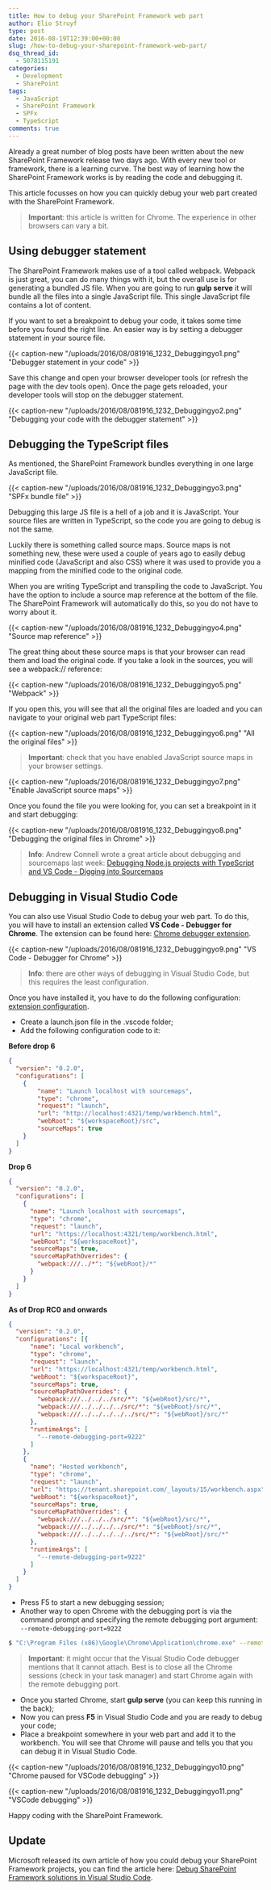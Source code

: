 ```yaml
---
title: How to debug your SharePoint Framework web part
author: Elio Struyf
type: post
date: 2016-08-19T12:39:00+00:00
slug: /how-to-debug-your-sharepoint-framework-web-part/
dsq_thread_id:
  - 5078115191
categories:
  - Development
  - SharePoint
tags:
  - JavaScript
  - SharePoint Framework
  - SPFx
  - TypeScript
comments: true
---
```


Already a great number of blog posts have been written about the new SharePoint Framework release two days ago. With every new tool or framework, there is a learning curve. The best way of learning how the SharePoint Framework works is by reading the code and debugging it.

This article focusses on how you can quickly debug your web part created with the SharePoint Framework.

> **Important**: this article is written for Chrome. The experience in other browsers can vary a bit.


## Using debugger statement

The SharePoint Framework makes use of a tool called webpack. Webpack is just great, you can do many things with it, but the overall use is for generating a bundled JS file. When you are going to run **gulp serve** it will bundle all the files into a single JavaScript file. This single JavaScript file contains a lot of content.

If you want to set a breakpoint to debug your code, it takes some time before you found the right line. An easier way is by setting a debugger statement in your source file.

{{< caption-new "/uploads/2016/08/081916_1232_Debuggingyo1.png" "Debugger statement in your code" >}}

Save this change and open your browser developer tools (or refresh the page with the dev tools open). Once the page gets reloaded, your developer tools will stop on the debugger statement.

{{< caption-new "/uploads/2016/08/081916_1232_Debuggingyo2.png" "Debugging your code with the debugger statement" >}}

## Debugging the TypeScript files

As mentioned, the SharePoint Framework bundles everything in one large JavaScript file.

{{< caption-new "/uploads/2016/08/081916_1232_Debuggingyo3.png" "SPFx bundle file" >}}

Debugging this large JS file is a hell of a job and it is JavaScript. Your source files are written in TypeScript, so the code you are going to debug is not the same.

Luckily there is something called source maps. Source maps is not something new, these were used a couple of years ago to easily debug minified code (JavaScript and also CSS) where it was used to provide you a mapping from the minified code to the original code.

When you are writing TypeScript and transpiling the code to JavaScript. You have the option to include a source map reference at the bottom of the file. The SharePoint Framework will automatically do this, so you do not have to worry about it.

{{< caption-new "/uploads/2016/08/081916_1232_Debuggingyo4.png" "Source map reference" >}}

The great thing about these source maps is that your browser can read them and load the original code. If you take a look in the sources, you will see a webpack:// reference:

{{< caption-new "/uploads/2016/08/081916_1232_Debuggingyo5.png" "Webpack" >}}

If you open this, you will see that all the original files are loaded and you can navigate to your original web part TypeScript files:

{{< caption-new "/uploads/2016/08/081916_1232_Debuggingyo6.png" "All the original files" >}}

> **Important**: check that you have enabled JavaScript source maps in your browser settings.

{{< caption-new "/uploads/2016/08/081916_1232_Debuggingyo7.png" "Enable JavaScript source maps" >}}

Once you found the file you were looking for, you can set a breakpoint in it and start debugging:

{{< caption-new "/uploads/2016/08/081916_1232_Debuggingyo8.png" "Debugging the original files in Chrome" >}}

> **Info**: Andrew Connell wrote a great article about debugging and sourcemaps last week: [Debugging Node.js projects with TypeScript and VS Code - Digging into Sourcemaps](http://www.andrewconnell.com/blog/debugging-node-js-projects-with-typescript-and-vs-code-digging-into-sourcemaps)


## Debugging in Visual Studio Code

You can also use Visual Studio Code to debug your web part. To do this, you will have to install an extension called **VS Code - Debugger for Chrome**. The extension can be found here: [Chrome debugger extension](https://marketplace.visualstudio.com/items?itemName=msjsdiag.debugger-for-chrome).

{{< caption-new "/uploads/2016/08/081916_1232_Debuggingyo9.png" "VS Code - Debugger for Chrome" >}}

> **Info**: there are other ways of debugging in Visual Studio Code, but this requires the least configuration.

Once you have installed it, you have to do the following configuration: [extension configuration](https://marketplace.visualstudio.com/items?itemName=msjsdiag.debugger-for-chrome).


*   Create a launch.json file in the .vscode folder;
*   Add the following configuration code to it:

**Before drop 6**

```json
{
  "version": "0.2.0",
  "configurations": [
    {
        "name": "Launch localhost with sourcemaps",
        "type": "chrome",
        "request": "launch",
        "url": "http://localhost:4321/temp/workbench.html",
        "webRoot": "${workspaceRoot}/src",
        "sourceMaps": true
    }
  ]
}

```

**Drop 6**

```json
{
  "version": "0.2.0",
  "configurations": [
    {
      "name": "Launch localhost with sourcemaps",
      "type": "chrome",
      "request": "launch",
      "url": "https://localhost:4321/temp/workbench.html",
      "webRoot": "${workspaceRoot}",
      "sourceMaps": true,
      "sourceMapPathOverrides": {
        "webpack:///../*": "${webRoot}/*"
      }
    }
  ]
}

```

**As of Drop RC0 and onwards**

```json
{
  "version": "0.2.0",
  "configurations": [{
      "name": "Local workbench",
      "type": "chrome",
      "request": "launch",
      "url": "https://localhost:4321/temp/workbench.html",
      "webRoot": "${workspaceRoot}",
      "sourceMaps": true,
      "sourceMapPathOverrides": {
        "webpack:///../../../src/*": "${webRoot}/src/*",
        "webpack:///../../../../src/*": "${webRoot}/src/*",
        "webpack:///../../../../../src/*": "${webRoot}/src/*"
      },
      "runtimeArgs": [
        "--remote-debugging-port=9222"
      ]
    },
    {
      "name": "Hosted workbench",
      "type": "chrome",
      "request": "launch",
      "url": "https://tenant.sharepoint.com/_layouts/15/workbench.aspx",
      "webRoot": "${workspaceRoot}",
      "sourceMaps": true,
      "sourceMapPathOverrides": {
        "webpack:///../../../src/*": "${webRoot}/src/*",
        "webpack:///../../../../src/*": "${webRoot}/src/*",
        "webpack:///../../../../../src/*": "${webRoot}/src/*"
      },
      "runtimeArgs": [
        "--remote-debugging-port=9222"
      ]
    }
  ]
}
```


*   Press F5 to start a new debugging session;
*   Another way to open Chrome with the debugging port is via the command prompt and specifying the remote debugging port argument: `--remote-debugging-port=9222`

```bash
$ "C:\Program Files (x86)\Google\Chrome\Application\chrome.exe" --remote-debugging-port=9222
```


> **Important**: it might occur that the Visual Studio Code debugger mentions that it cannot attach. Best is to close all the Chrome sessions (check in your task manager) and start Chrome again with the remote debugging port.

*   Once you started Chrome, start **gulp serve** (you can keep this running in the back);
*   Now you can press **F5** in Visual Studio Code and you are ready to debug your code;
*   Place a breakpoint somewhere in your web part and add it to the workbench. You will see that Chrome will pause and tells you that you can debug it in Visual Studio Code.

{{< caption-new "/uploads/2016/08/081916_1232_Debuggingyo10.png" "Chrome paused for VSCode debugging" >}}

{{< caption-new "/uploads/2016/08/081916_1232_Debuggingyo11.png" "VSCode debugging" >}}

Happy coding with the SharePoint Framework.

## Update

Microsoft released its own article of how you could debug your SharePoint Framework projects, you can find the article here: [Debug SharePoint Framework solutions in Visual Studio Code](https://docs.microsoft.com/en-us/sharepoint/dev/spfx/debug-in-vscode).